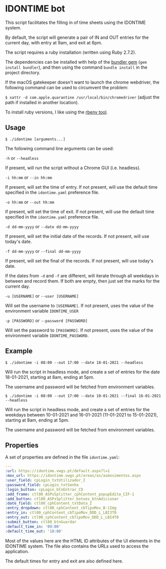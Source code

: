 # IDONTIME bot

This script facilitates the filling in of time sheets using the IDONTIME system.

By default, the script will generate a pair of IN and OUT entries for the current day, with entry at 9am, and exit at 6pm.

The script requires a ruby installation (written using Ruby 2.7.2).

The dependencies can be installed with help of the [bundler gem](https://bundler.io/) (`gem install bundler`), and then using the command `bundle install` in the project directory.

If the macOS gatekeeper doesn't want to launch the chrome webdriver, the following command can be used to circumvent the problem:

`$ xattr -d com.apple.quarantine /usr/local/bin/chromedriver` (adjust the path if installed in another location).

To install ruby versions, I like using the [rbenv tool](https://github.com/rbenv/rbenv).

## Usage

`$ ./idontime [arguments...]`

The following command line arguments can be used:

`-h` or `--headless`

If present, will run the script without a Chrome GUI (i.e. headless).

`-i hh:mm` or `--in hh:mm`

If present, will set the time of entry. If not present, will use the default time specified in the `idontime.yaml` preference file.


`-o hh:mm` or `--out hh:mm`

If present, will set the time of exit. If not present, will use the default time specified in the `idontime.yaml` preference file.

`-d dd-mm-yyyy` or `--date dd-mm-yyyy`

If present, will set the initial date of the records. If not present, will use today's date.

`-f dd-mm-yyyy` or `--final dd-mm-yyyy`

If present, will set the final of the records. If not present, will use today's date.

If the dates from `-d` and `-f` are different, will iterate through all weekdays in between and record them. If both are empty, then just set the marks for the current day.

`-u [USERNAME]` or `--user [USERNAME]`

Will set the username to `[USERNAME]`. If not present, uses the value of the environment variable `IDONTIME_USER`

`-p [PASSWORD]` or `--password [PASSWORD]`

Will set the password to `[PASSWORD]`. If not present, uses the value of the environment variable `IDONTIME_PASSWORD`.

## Example

`$ ./idontime -i 08:00 --out 17:00 --date 18-01-2021 --headless`

Will run the script in headless mode, and create a set of entries for the date 18-01-2021, starting at 8am, ending at 5pm.

The username and password will be fetched from environment variables.


`$ ./idontime -i 08:00 --out 17:00 --date 10-01-2021 --final 16-01-2021 --headless`

Will run the script in headless mode, and create a set of entries for the weekdays between 10-01-2021 and 16-01-2021 (11-01-2021 to 15-01-2021), starting at 8am, ending at 5pm.

The username and password will be fetched from environment variables.


## Properties

A set of properties are defined in the file `idontime.yaml`:

```yaml
---
:url: https://idontime.vwgs.pt/default.aspx?l=1
:mov_url: https://idontime.vwgs.pt/areas/as/asmovimentos.aspx
:user_field: cpLogin_txtUtilizador_I
:password_field: cpLogin_txtSenha
:login_button: cpLogin_btnEntrar_CD
:add_frame: ctl00_ASPxSplitter_cphContent_popupEdita_CIF-1
:add_button: ctl00_ASPxSplitter_botoes_btnAdicionar
:date_field: ctl00_cphContent_txtData_I
:entry_dropdown: ctl00_cphContent_cbTipoMov_B-1Img
:entry_in: ctl00_cphContent_cbTipoMov_DDD_L_LBI3T0
:entry_out: ctl00_cphContent_cbTipoMov_DDD_L_LBI4T0
:submit_button: ctl00_btnGuardar
:default_time_in: '09:00'
:default_time_out: '18:00'
```

Most of the values here are the HTML ID attributes of the UI elements in the IDONTIME system. The file also contains
the URLs used to access the application.

The default times for entry and exit are also defined here.
